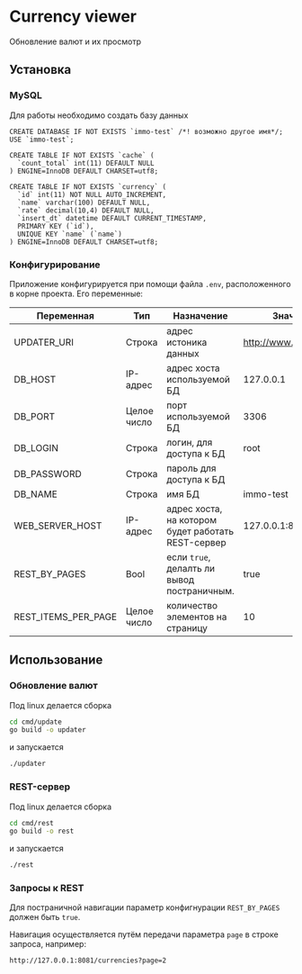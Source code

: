 # Currency viewer

Обновление валют и их просмотр

## Установка

### MySQL
Для работы необходимо создать базу данных 
```Mysql
CREATE DATABASE IF NOT EXISTS `immo-test` /*! возможно другое имя*/;
USE `immo-test`;

CREATE TABLE IF NOT EXISTS `cache` (
  `count_total` int(11) DEFAULT NULL
) ENGINE=InnoDB DEFAULT CHARSET=utf8;

CREATE TABLE IF NOT EXISTS `currency` (
  `id` int(11) NOT NULL AUTO_INCREMENT,
  `name` varchar(100) DEFAULT NULL,
  `rate` decimal(10,4) DEFAULT NULL,
  `insert_dt` datetime DEFAULT CURRENT_TIMESTAMP,
  PRIMARY KEY (`id`),
  UNIQUE KEY `name` (`name`)
) ENGINE=InnoDB DEFAULT CHARSET=utf8;
```
### Конфигурирование
Приложение конфигурируется при помощи файла `.env`, расположенного в корне проекта.
Его переменные:

Переменная | Тип | Назначение | Значение по умолчанию
--- | --- | --- | --- 
UPDATER_URI|Строка|адрес истоника данных|http://www.cbr.ru/scripts/XML_daily.asp
DB_HOST|IP-адрес|адрес хоста используемой БД |127.0.0.1
DB_PORT|Целое число|порт используемой БД|3306
DB_LOGIN|Строка|логин, для доступа к БД|root
DB_PASSWORD|Строка|пароль для доступа к БД|
DB_NAME|Строка|имя БД|immo-test
WEB_SERVER_HOST|IP-адрес|адрес хоста, на котором будет работать REST-сервер|127.0.0.1:8081
REST_BY_PAGES|Bool|если `true`, делалть ли вывод постраничным.|true
REST_ITEMS_PER_PAGE|Целое число|количество элементов на страницу|10

## Использование
### Обновление валют
Под linux делается сборка 
```bash
cd cmd/update
go build -o updater
```
и запускается
```bash
./updater
```

### REST-сервер
Под linux делается сборка 
```bash
cd cmd/rest
go build -o rest
```
и запускается
```bash
./rest
```

### Запросы к REST
Для постраничной навигации параметр конфигнурации `REST_BY_PAGES` должен быть `true`.

Навигация осуществляется путём передачи параметра `page` в строке запроса, например:
```
http://127.0.0.1:8081/currencies?page=2
```